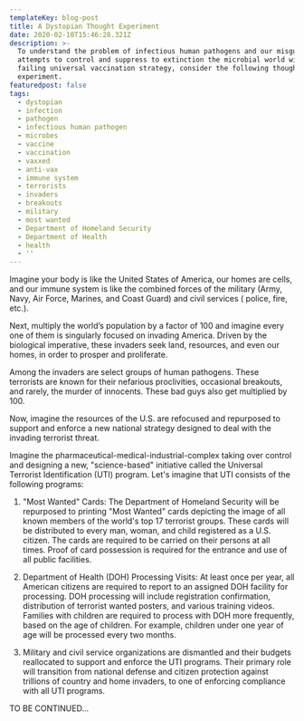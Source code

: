 ```yaml
---
templateKey: blog-post
title: A Dystopian Thought Experiment
date: 2020-02-10T15:46:28.321Z
description: >-
  To understand the problem of infectious human pathogens and our misguided
  attempts to control and suppress to extinction the microbial world with our
  failing universal vaccination strategy, consider the following thought
  experiment.
featuredpost: false
tags:
  - dystopian
  - infection
  - pathogen
  - infectious human pathogen
  - microbes
  - vaccine
  - vaccination
  - vaxxed
  - anti-vax
  - immune system
  - terrorists
  - invaders
  - breakouts
  - military
  - most wanted
  - Department of Homeland Security
  - Department of Health
  - health
  - ''
---
```

<!--StartFragment-->

Imagine your body is like the United States of America, our homes are cells, and our immune system is like the combined forces of the military (Army, Navy, Air Force, Marines, and Coast Guard) and civil services ( police, fire, etc.).

Next, multiply the world’s population by a factor of 100 and imagine every one of them is singularly focused on invading America. Driven by the biological imperative, these invaders seek land, resources, and even our homes, in order to prosper and proliferate.

Among the invaders are select groups of human pathogens. These terrorists are known for their nefarious proclivities, occasional breakouts, and rarely, the murder of innocents. These bad guys also get multiplied by 100.

Now, imagine the resources of the U.S. are refocused and repurposed to support and enforce a new national strategy designed to deal with the invading terrorist threat.

Imagine the pharmaceutical-medical-industrial-complex taking over control and designing a new, "science-based" initiative called the Universal Terrorist Identification (UTI) program. Let's imagine that UTI consists of the following programs:

1) "Most Wanted" Cards: The Department of Homeland Security will be repurposed to printing "Most Wanted" cards depicting the image of all known members of the world's top 17 terrorist groups. These cards will be distributed to every man, woman, and child registered as a U.S. citizen. The cards are required to be carried on their persons at all times. Proof of card possession is required for the entrance and use of all public facilities.

2) Department of Health (DOH) Processing Visits: At least once per year, all American citizens are required to report to an assigned DOH facility for processing. DOH processing will include registration confirmation, distribution of terrorist wanted posters, and various training videos. Families with children are required to process with DOH more frequently, based on the age of children. For example, children under one year of age will be processed every two months.

3) Military and civil service organizations are dismantled and their budgets reallocated to support and enforce the UTI programs. Their primary role will transition from national defense and citizen protection against trillions of country and home invaders, to one of enforcing compliance with all UTI programs.

TO BE CONTINUED...

<!--EndFragment-->